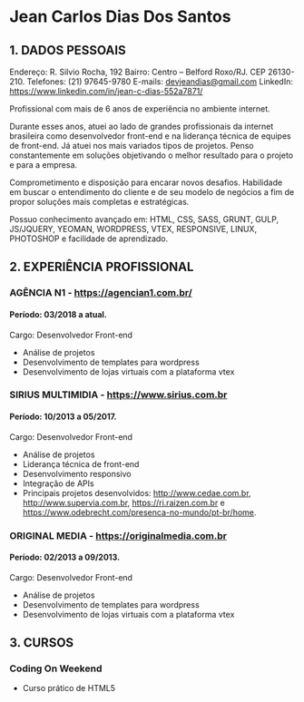# Jean Carlos Dias Dos Santos



## 1. DADOS PESSOAIS

Endereço:	R. Silvio Rocha, 192
Bairro:	Centro – Belford Roxo/RJ. CEP 26130-210.
Telefones:	(21) 97645-9780
E-mails:	devjeandias@gmail.com
LinkedIn:	https://www.linkedin.com/in/jean-c-dias-552a7871/

Profissional com mais de 6 anos de experiência no ambiente internet. 

Durante esses anos, atuei ao lado de grandes profissionais da internet brasileira como desenvolvedor front-end e na liderança técnica de equipes de front-end. Já atuei nos mais variados tipos de projetos. Penso constantemente em soluções objetivando o melhor resultado para o projeto e para a empresa. 

Comprometimento e disposição para encarar novos desafios. Habilidade em buscar o entendimento do cliente e de seu modelo de negócios a fim de propor soluções mais completas e estratégicas.

Possuo conhecimento avançado em: HTML, CSS, SASS, GRUNT, GULP, JS/JQUERY, YEOMAN, WORDPRESS, VTEX, RESPONSIVE, LINUX, PHOTOSHOP e facilidade de aprendizado.

## 2. EXPERIÊNCIA PROFISSIONAL

### AGÊNCIA N1 - https://agencian1.com.br/
#### Período: 03/2018 a atual.
Cargo: Desenvolvedor Front-end
-  Análise de projetos
-  Desenvolvimento de templates para wordpress
-  Desenvolvimento de lojas virtuais com a plataforma vtex


### SIRIUS MULTIMIDIA - https://www.sirius.com.br
#### Período: 10/2013 a 05/2017.
Cargo: Desenvolvedor Front-end
-  Análise de projetos
-  Liderança técnica de front-end
-  Desenvolvimento responsivo
-  Integração de APIs
-  Principais projetos desenvolvidos: http://www.cedae.com.br, http://www.supervia.com.br, https://ri.raizen.com.br e https://www.odebrecht.com/presenca-no-mundo/pt-br/home.


### ORIGINAL MEDIA - https://originalmedia.com.br
#### Período: 02/2013 a 09/2013.
Cargo: Desenvolvedor Front-end
-  Análise de projetos
-  Desenvolvimento de templates para wordpress
-  Desenvolvimento de lojas virtuais com a plataforma vtex


## 3. CURSOS

### Coding On Weekend
- Curso prático de HTML5